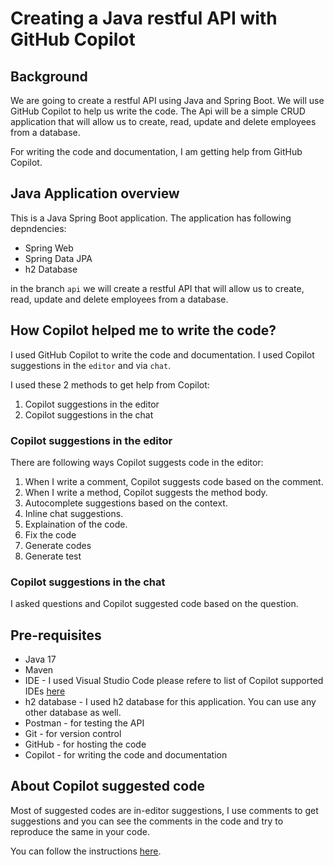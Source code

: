 # Creating a Java restful API with GitHub Copilot

## Background

We are going to create a restful API using Java and Spring Boot. We will use GitHub Copilot to help us write the code. The Api will be a simple CRUD application that will allow us to create, read, update and delete employees from a database.

For writing the code and documentation, I am getting help from GitHub Copilot. 


## Java Application overview

This is a Java Spring Boot application. The application has following depndencies:

- Spring Web
- Spring Data JPA
- h2 Database
  
in the branch `api` we will create a restful API that will allow us to create, read, update and delete employees from a database. 

## How Copilot helped me to write the code?

I used GitHub Copilot to write the code and documentation. I used Copilot suggestions in the `editor` and via `chat`. 

I used these 2 methods to get help from Copilot:

1. Copilot suggestions in the editor
2. Copilot suggestions in the chat

### Copilot suggestions in the editor

There are following ways Copilot suggests code in the editor:

1. When I write a comment, Copilot suggests code based on the comment.
2. When I write a method, Copilot suggests the method body.
3. Autocomplete suggestions based on the context.
4. Inline chat suggestions.
5. Explaination of the code.
6. Fix the code
7. Generate codes
8. Generate test

### Copilot suggestions in the chat

I asked questions and Copilot suggested code based on the question.

## Pre-requisites

- Java 17
- Maven
- IDE - I used Visual Studio Code please refere to list of Copilot supported IDEs [here](https://docs.github.com/en/copilot/using-github-copilot/getting-started-with-github-copilot?tool=azure_data_studio)
- h2 database - I used h2 database for this application. You can use any other database as well.
- Postman - for testing the API
- Git - for version control
- GitHub - for hosting the code
- Copilot - for writing the code and documentation 

## About Copilot suggested code

Most of suggested codes are in-editor suggestions, I use comments to get suggestions and you can see the comments in the code and try to reproduce the same in your code.

You can follow the instructions [here](docs/tutorials/README.md). 



